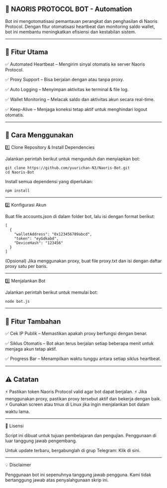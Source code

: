 ## 🚀 NAORIS PROTOCOL BOT - Automation

Bot ini mengotomatisasi pemantauan perangkat dan penghasilan di Naoris Protocol. Dengan fitur otomatisasi heartbeat dan monitoring saldo wallet, bot ini membantu meningkatkan efisiensi dan kestabilan sistem.


---

## 📌 Fitur Utama

✅ Automated Heartbeat – Mengirim sinyal otomatis ke server Naoris Protocol.

✅ Proxy Support – Bisa berjalan dengan atau tanpa proxy.

✅ Auto Logging – Menyimpan aktivitas ke terminal & file log.

✅ Wallet Monitoring – Melacak saldo dan aktivitas akun secara real-time.

✅ Keep-Alive – Menjaga koneksi tetap aktif untuk menghindari logout otomatis.


---

## 🚀 Cara Menggunakan

1️⃣ Clone Repository & Install Dependencies

Jalankan perintah berikut untuk mengunduh dan menyiapkan bot:

```
git clone https://github.com/yuurichan-N3/Naoris-Bot.git
cd Naoris-Bot
```

Install semua dependensi yang diperlukan:

```
npm install
```

---

2️⃣ Konfigurasi Akun

Buat file accounts.json di dalam folder bot, lalu isi dengan format berikut:

```
[
  {
    "walletAddress": "0x123456789abcd",
    "token": "eyGdkabd",
    "DeviceHash": "123456"
  }
]
```

(Opsional) Jika menggunakan proxy, buat file proxy.txt dan isi dengan daftar proxy satu per baris.


---

3️⃣ Menjalankan Bot

Jalankan perintah berikut untuk memulai bot:

```
node bot.js
```

---

## 📝 Fitur Tambahan

✅ Cek IP Publik – Memastikan apakah proxy berfungsi dengan benar.

✅ Siklus Otomatis – Bot akan terus berjalan setiap beberapa menit untuk menjaga akun tetap aktif.

✅ Progress Bar – Menampilkan waktu tunggu antara setiap siklus heartbeat.


---

## ⚠ Catatan

⚡ Pastikan token Naoris Protocol valid agar bot dapat berjalan.
⚡ Jika menggunakan proxy, pastikan proxy tersebut aktif dan bekerja dengan baik.
⚡ Gunakan screen atau tmux di Linux jika ingin menjalankan bot dalam waktu lama.


---

📜 Lisensi

Script ini dibuat untuk tujuan pembelajaran dan pengujian. Penggunaan di luar tanggung jawab pengembang.

Untuk update terbaru, bergabunglah di grup Telegram: Klik di sini.


---

💡 Disclaimer

Penggunaan bot ini sepenuhnya tanggung jawab pengguna. Kami tidak bertanggung jawab atas penyalahgunaan skrip ini.
